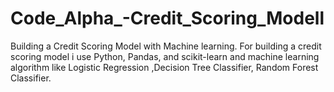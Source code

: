 # Code_Alpha_-Credit_Scoring_Modell
Building a Credit Scoring Model with Machine learning. For building a credit scoring model  i use Python, Pandas, and scikit-learn and machine learning algorithm like Logistic Regression ,Decision Tree Classifier, Random Forest Classifier.
